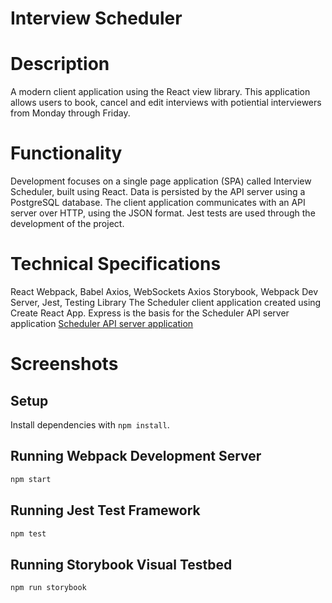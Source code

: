# Interview Scheduler
# Description
A modern client application using the React view library. This application allows users to book, cancel and edit interviews with potiential interviewers from Monday through Friday.
# Functionality
Development focuses on a single page application (SPA) called Interview Scheduler, built using React.
Data is persisted by the API server using a PostgreSQL database.
The client application communicates with an API server over HTTP, using the JSON format.
Jest tests are used through the development of the project.
# Technical Specifications
React
Webpack, Babel
Axios, WebSockets
Axios
Storybook, Webpack Dev Server, Jest, Testing Library
The Scheduler client application created using Create React App. Express is the basis for the Scheduler API server application [Scheduler API server application](https://github.com/ntechd/scheduler-api.git)
# Screenshots
[](https://github.com/ntechd/scheduler/blob/master/docs/adding-appointment.png) 
[](appointment-form.png)
[](delete.png)
[](example-appointment.png)

## Setup

Install dependencies with `npm install`.

## Running Webpack Development Server

```sh
npm start
```

## Running Jest Test Framework

```sh
npm test
```

## Running Storybook Visual Testbed

```sh
npm run storybook
```
